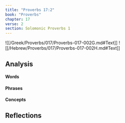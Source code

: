 ```yaml
---
title: "Proverbs 17:2"
book: "Proverbs"
chapter: 17
verse: 2
section: Solomonic Proverbs 1
---
```

![[/Greek/Proverbs/017/Proverbs-017-002G.md#Text]]
![[/Hebrew/Proverbs/017/Proverbs-017-002H.md#Text]]

## Analysis

#### Words

#### Phrases

#### Concepts

## Reflections
